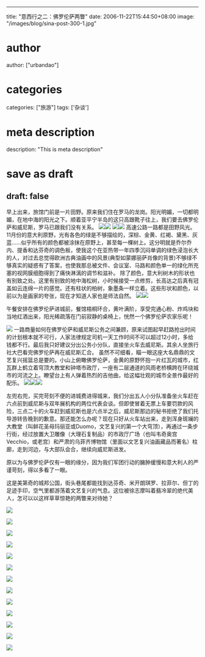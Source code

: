 
---
title: "意西行之二：佛罗伦萨两瞥"
date: 2006-11-22T15:44:50+08:00
image: "/images/blog/sina-post-300-1.jpg"
# author
author: ["urbandao"]
# categories
categories: ["旅游"]
tags: ['杂谈']
# meta description
description: "This is meta description"
# save as draft
draft: false
---

早上出来，旅馆门前是一片田野。原来我们住在罗马的龙岗。阳光明媚，一切都明媚，在地中海的阳光之下。顺着亚平宁半岛的这只高跟靴子往上，我们要去佛罗伦萨和威尼斯，罗马已跟我们没有关系。
![](/images/blog/sina-post-300-1.jpg)![](/images/blog/sina-post-300-2.jpg)
![](/images/blog/sina-post-300-3.jpg)![](/images/blog/sina-post-300-4.jpg)
高速公路一路都是田野风光。11月份的意大利原野，光有各色的绿是不够描绘的，深棕、金黄、红褐、黛黑、灰蓝......似乎所有的颜色都被涂抹在原野上，甚至每一棵树上。这分明就是乔尔乔内、提香和达芬奇的调色板，使我这个在亚热带一年四季沉闷单调的绿色浸泡长大的人，对过去总觉得欧洲古典油画中的风景(典型如蒙娜丽萨肖像的背景)不够绿不够真实的疑惑有了答案，也使我那总被文件、会议室、马路和颜色单一的绿化所充塞的视网膜细胞得到了痛快淋漓的调节和滋补。
除了颜色，意大利树木的形状也有别致之处。这里有别致的地中海松树，小时候接受一点修剪，长高达之后真有冠盖如云连绵一片的感觉。还有柱状的柏树，象墨条一样立着。这些形状和颜色，以前以为是画家的夸张，现在才知道人家也是师法自然。
![](/images/blog/sina-post-300-5.jpg)![](/images/blog/sina-post-300-6.jpg)

午餐安排在佛罗伦萨进城前，餐馆梧桐环合，黄叶满阶，享受完通心粉、炸鸡块和当地红酒出来，阳光稀疏落在门前寂静的桌椅上，恍然一个佛罗伦萨农家乐呢！

![](/images/blog/sina-post-300-7.jpg)
一路商量如何在佛罗伦萨和威尼斯公务之间兼顾，原来试图起早赶路抢出时间的计划根本就不可行，人家法律规定司机一天工作时间不可以超过12小时，多给钱都不行。最后我只好建议分出公务小分队，直接坐火车去威尼斯。其余人坐旅行社大巴看完佛罗伦萨再在威尼斯汇合。
虽然不可细看，瞄一眼这座大名鼎鼎的文艺复兴摇篮总是要的。小山上俯瞰佛罗伦萨，金黄的原野怀抱一片红瓦的城市，红瓦群上鹤立着穹顶大教堂和钟塔市政厅，一座有二层通道的风雨老桥横跨在环绕城市的河流之上。瞭望台上有人弹着热烈的吉他曲，给这幅壮观的城市全景作最好的配乐。
![](/images/blog/sina-post-300-8.jpg)![](/images/blog/sina-post-300-9.jpg)![](/images/blog/sina-post-300-10.jpg)

左兜右兜，买完苛刻不便的进城费进得城来，我们分出五人小分队准备坐火车赶在六点前到威尼斯与双年展机构的两位代表会谈。但即使冒着无票上车要罚款的风险，三点二十的火车赶到威尼斯也是六点半之后，威尼斯那边的秘书拒绝了我们托导游转告晚到的歉意。那还能怎么办呢？现在只好从火车站出来，走到浑身斑斓的大教堂（叫鲜花圣母玛丽亚或Duomo，文艺复兴的第一个大穹顶），再通过一条步行街，经过放置大卫雕像（大理石复制品）的市政厅广场（也叫韦奇奥宫Vecchio，或老宫）和严肃的乌菲齐博物馆（里面以文艺复兴油画藏品而著名）柱廊，走到河边，与大部队会合，继续向威尼斯进发。

原以为与佛罗伦萨仅有一眼的缘分，因为我们军团行动的臃肿缓慢和意大利人的严谨苛刻，得以多看了一眼。

这是美第奇的城邦公国，街头巷尾都能找到达芬奇、米开朗琪罗、拉菲尔、但丁的足迹手印，空气里都游荡着文艺复兴的气息。这位被徐志摩叫着翡冷翠的绝代美人，怎可以以这样草草惊艳的两瞥来对待她？

![](/images/blog/sina-post-300-11.jpg)

![](/images/blog/sina-post-300-12.jpg)

![](/images/blog/sina-post-300-13.jpg)

![](/images/blog/sina-post-300-14.jpg)

![](/images/blog/sina-post-300-15.jpg)

![](/images/blog/sina-post-300-16.jpg)

![](/images/blog/sina-post-300-17.jpg)

![](/images/blog/sina-post-300-18.jpg)

![](/images/blog/sina-post-300-19.jpg)

![](/images/blog/sina-post-300-20.jpg)

![](/images/blog/sina-post-300-21.jpg)

![](/images/blog/sina-post-300-22.jpg)

![](/images/blog/sina-post-300-23.jpg)
